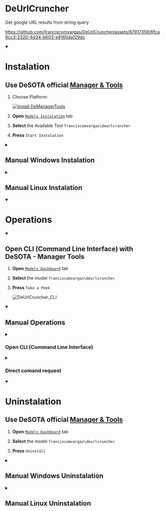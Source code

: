 # DeUrlCruncher
Get google URL results from string query

https://github.com/franciscomvargas/DeUrlCruncher/assets/87917356/6fca9cc3-2320-4d34-b603-e9160da129dc


<details open>
    <summary><h1>Instalation</h1></summary>

## Use DeSOTA official [Manager & Tools](https://github.com/DeSOTAai/DeManagerTools#readme)

1. Choose Platform:

    [![Install DeManagerTools](https://img.shields.io/static/v1?label=Desota%20-%20Manager%20Tools&message=Install&color=blue&logo=windows)](https://github.com/DeSOTAai/DeManagerTools/releases/download/v0.0.2/dmt_installer-v0.0.2-win64.zip)
    
    <!-- [![Install DeManagerTools](https://img.shields.io/static/v1?label=Desota%20-%20Manager%20Tools&message=Install&color=blue&logo=linux)](https://github.com/DeSOTAai/DeManagerTools#instalation) -->

2. **Open** [`Models Instalation`](https://github.com/DeSOTAai/DeManagerTools/#install--upgrade-desota-models-and-tools) tab

3. **Select** the Available Tool `franciscomvargas\deurlcruncher`

4. **Press** `Start Instalation`

<details>
    <summary><h2>Manual Windows Instalation</h2></summary>

* Go to CMD (command prompt):
    * <kbd>⊞ Win</kbd> + <kbd>R</kbd>
    * Search: `cmd` 


1. Create Model Folder:
```cmd
rmdir /S /Q %UserProfile%\Desota\Desota_Models\DeUrlCruncher
mkdir %UserProfile%\Desota\Desota_Models\DeUrlCruncher

```

2. Download Last Release:
```cmd
powershell -command "Invoke-WebRequest -Uri https://github.com/franciscomvargas/deurlcruncher/archive/refs/tags/v0.0.0.zip -OutFile %UserProfile%\DeUrlCruncher_release.zip" 

```

3. Uncompress Release:
```cmd
tar -xzvf %UserProfile%\DeUrlCruncher_release.zip -C %UserProfile%\Desota\Desota_Models\DeUrlCruncher --strip-components 1 

```

4. Delete Compressed Release:
```cmd
del %UserProfile%\DeUrlCruncher_release.zip

```


### Setup:

5. Setup:
```cmd
%UserProfile%\Desota\Desota_Models\DeUrlCruncher\executables\Windows\deurlcruncher.setup.bat

```

*  Optional Arguments:
    <table>
        <thead>
            <tr>
                <th>arg</th>
                <th>Description</th>
                <th>Example</th>
            </tr>
        </thead>
        <tbody>
            <tr>
                <td>/debug</td>
                <td>Setup with debug Echo ON</td>
                <td><code>%UserProfile%\Desota\Desota_Models\DeUrlCruncher\executables\Windows\deurlcruncher.setup.bat /debug</code></td>
            </tr>
            <tr>
                <td>/startmodel</td>
                <td>Start Model at end of setup</td>
                <td><code>%UserProfile%\Desota\Desota_Models\DeUrlCruncher\executables\Windows\deurlcruncher.setup.bat /startmodel</code></td>
            </tr>
        </tbody>
    </table>
    
    
</details>
<details>
    <summary><h2>Manual Linux Instalation</h2></summary>

* Go to Terminal:
    * <kbd> Ctrl </kbd> + <kbd> Alt </kbd> + <kbd>T</kbd>


1. Create Model Folder:
```cmd
rm -rf ~/Desota/Desota_Models/DeUrlCruncher
mkdir -p ~/Desota/Desota_Models/DeUrlCruncher

```

2. Download Last Release:
```cmd
wget https://github.com/franciscomvargas/deurlcruncher/archive/refs/tags/v0.0.0.zip -O ~/DeUrlCruncher_release.zip

```

3. Uncompress Release:
```cmd
sudo apt install libarchive-tools -y && bsdtar -xzvf ~/DeUrlCruncher_release.zip -C ~/Desota/Desota_Models/DeUrlCruncher --strip-components=1

```

4. Delete Compressed Release:
```cmd
rm -rf ~/DeUrlCruncher_release.zip

```


### Setup:

5. Setup:
```cmd
sudo bash ~/Desota/Desota_Models/DeUrlCruncher/executables/Linux/deurlcruncher.setup.bash

```

*  Optional Arguments:
    <table>
        <thead>
            <tr>
                <th>arg</th>
                <th>Description</th>
                <th>Example</th>
            </tr>
        </thead>
        <tbody>
            <tr>
                <td>-d</td>
                <td>Setup with debug Echo ON</td>
                <td><code>sudo bash ~/Desota/Desota_Models/DeUrlCruncher/executables/Linux/deurlcruncher.setup.bash -d</code></td>
            </tr>
            <tr>
                <td>-s</td>
                <td>Start Model at end of setup</td>
                <td><code>sudo bash ~/Desota/Desota_Models/DeUrlCruncher/executables/Linux/deurlcruncher.setup.bash -s</code></td>
            </tr>
        </tbody>
    </table>
    
    
</details>
</details>

<details open>
    <summary><h1>Operations</h1></summary>

<details open>
  <summary><h2>Open CLI (Command Line Interface) with DeSOTA - Manager Tools</h2></summary>

1. **Open** [`Models Dashboard`](https://github.com/DeSOTAai/DeManagerTools/#models--tools-dashboard) tab

2. **Select** the model `franciscomvargas\deurlcruncher`

3. **Press** `Take a Peek`

    ![DeUrlCruncher_CLI](https://github.com/franciscomvargas/DeUrlCruncher/assets/87917356/593b47ed-39cf-4303-9151-a36aeb0c0e09)


</details>

<details open>
    <summary><h2>Manual Operations</h3></summary>

<details>
  <summary><h3>Open CLI (Command Line Interface)</h3></summary>

### Windows

* Go to CMD (command prompt):
  * <kbd>⊞ Win</kbd> + <kbd>R</kbd>
  * Enter: `cmd` 

```cmd
%UserProfile%\Desota\Desota_Models\DeUrlCruncher\env\python %UserProfile%\Desota\Desota_Models\DeUrlCruncher\main.py

```

### Linux

* Go to Terminal:
    * <kbd> Ctrl </kbd> + <kbd> Alt </kbd> + <kbd>T</kbd>

```cmd
~/Desota/Desota_Models/DeUrlCruncher/env/bin/python3 ~/Desota/Desota_Models/DeUrlCruncher/main.py

```

</details>

<details>
  <summary><h3>Direct comand request</h3></summary>

#### DeUrlCruncher Arguments

<table>
    <thead>
        <tr>
            <th>short arg</th>
            <th>full arg</th>
            <th>Description</th>
        </tr>
    </thead>
    <tbody>
        <tr>
            <td><code>-q</code></td>
            <td><code>--query</code></td>
            <td>Search query, empty to enter in cli mode</td>
        </tr>
        <tr>
            <td rowspan=2><code>-rn</code></td>
            <td rowspan=2><code>--resnum</code></td>
            <td>Quantity of URL results</td>
        </tr>
        <tr>
            <td><i>default:</i> <code>10</code></code></td>
        </tr>
        <tr>
            <td rowspan=2><code>-rp</code></td>
            <td rowspan=2><code>--respath</code></td>
            <td>Output json file path</td>
        </tr>
        <tr>
            <td><i>default:</i> <code>%UserProfile%</code>\Desota\Desota_Models\DeUrlCruncher\deurlcruncher_res<code>[current_epoch]</code>.json</td>
        </tr>
    </tbody>
</table>

### Windows Example

* Go to CMD (command prompt):
  * <kbd>⊞ Win</kbd> + <kbd>R</kbd>
  * Enter: `cmd` 

```cmd
%UserProfile%\Desota\Desota_Models\DeUrlCruncher\env\python %UserProfile%\Desota\Desota_Models\DeUrlCruncher\main.py --query "turn coffee into code" --resnum 25 --respath %UserProfile%\desktop\duc_tmp_res.json && notepad %UserProfile%\desktop\duc_tmp_res.json

```

### Linux Example

* Go to Terminal:
    * <kbd> Ctrl </kbd> + <kbd> Alt </kbd> + <kbd>T</kbd>

```cmd
~/Desota/Desota_Models/DeUrlCruncher/env/bin/python3 ~/Desota/Desota_Models/DeUrlCruncher/main.py --query "turn coffee into code" --resnum 25 --respath ~/duc_tmp_res.json && open ~/duc_tmp_res.json

```
</details>
</details>
</details>

<details open>
    <summary><h1>Uninstalation</h1></summary>

## Use DeSOTA official [Manager & Tools](https://github.com/DeSOTAai/DeManagerTools#readme)

1. **Open** [`Models Dashboard`](https://github.com/DeSOTAai/DeManagerTools/#models--tools-dashboard) tab

2. **Select** the model `franciscomvargas\deurlcruncher`

3. **Press** `Uninstall`

<details>
    <summary><h2>Manual Windows Uninstalation</h2></summary>

* Go to CMD (command prompt):
  * <kbd>⊞ Win</kbd> + <kbd>R</kbd>
  * Enter: `cmd` 

```cmd
%UserProfile%\Desota\Desota_Models\DeUrlCruncher\executables\Windows\deurlcruncher.uninstall.bat

```

* Optional `Arguments`

    |arg|Description|Example
    |---|---|---|
    |/Q|Uninstall without requiring user interaction|`%UserProfile%\Desota\Desota_Models\DeUrlCruncher\executables\Windows\deurlcruncher.uninstall.bat /Q`
      
</details>

<details>
    <summary><h2>Manual Linux Uninstalation</h2></summary>

* Go to Terminal:
    * <kbd> Ctrl </kbd> + <kbd> Alt </kbd> + <kbd>T</kbd>

```cmd
sudo bash ~/Desota/Desota_Models/DeUrlCruncher/executables/Linux/deurlcruncher.uninstall.bash

```

* Optional `Arguments`

    |arg|Description|Example
    |---|---|---|
    |-q|Uninstall without requiring user interaction|`sudo bash ~/Desota/Desota_Models/DeUrlCruncher/executables/Linux/deurlcruncher.uninstall.bash -q`
      
</details>

</details>

